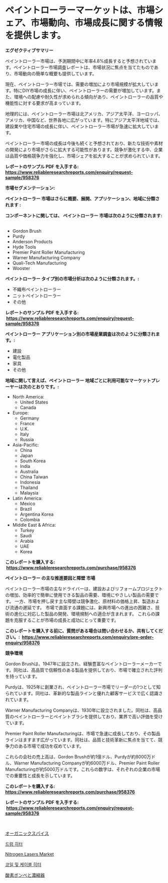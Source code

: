 <p><h1>ペイントローラーマーケットは、市場シェア、市場動向、市場成長に関する情報を提供します。</h1></p><p><strong>エグゼクティブサマリー</strong></p>
<p><p>ペイントローラー市場は、予測期間中に年率4.8%成長すると予想されています。ペイントローラー市場調査レポートは、市場状況に焦点を当てたものであり、市場動向の簡単な概要も提供しています。</p><p>現在、ペイントローラー市場では、需要の増加により市場規模が拡大しています。特にDIY市場の成長に伴い、ペイントローラーの需要が増加しています。また、環境への配慮や耐久性が求められる傾向があり、ペイントローラーの品質や機能性に対する要求が高まっています。</p><p>地理的には、ペイントローラー市場は北アメリカ、アジア太平洋、ヨーロッパ、アメリカ、中国など、世界各地に広がっています。特にアジア太平洋地域では、建設業や住宅市場の成長に伴い、ペイントローラー市場が急速に拡大しています。</p><p>ペイントローラー市場の成長は今後も続くと予想されており、新たな技術や素材の開発により市場がさらに拡大する可能性があります。競争が激化する中、企業は品質や価格競争力を強化し、市場シェアを拡大することが求められています。</p></p>
<p><strong>レポートのサンプル PDF を入手する: <a href="https://www.reliableresearchreports.com/enquiry/request-sample/958376">https://www.reliableresearchreports.com/enquiry/request-sample/958376</a></strong></p>
<p><strong>市場セグメンテーション:</strong></p>
<p><strong> ペイントローラー 市場はさらに概要、展開、アプリケーション、地域に分類されます :</strong></p>
<p><strong>コンポーネントに関しては、 ペイントローラー 市場は次のように分類されます: &nbsp;</strong></p>
<p><ul><li>Gordon Brush</li><li>Purdy</li><li>Anderson Products</li><li>Hyde Tools</li><li>Premier Paint Roller Manufacturing</li><li>Warner Manufacturing Company</li><li>Quali-Tech Manufacturing</li><li>Wooster</li></ul></p>
<p><strong> ペイントローラー タイプ別の市場分析は次のように分類されます。:</strong></p>
<p><ul><li>不織布ペイントローラー</li><li>ニットペイントローラー</li><li>その他</li></ul></p>
<p><strong>レポートのサンプル PDF を入手する: &nbsp;<a href="https://www.reliableresearchreports.com/enquiry/request-sample/958376">https://www.reliableresearchreports.com/enquiry/request-sample/958376</a></strong></p>
<p><strong> ペイントローラー アプリケーション別の市場産業調査は次のように分類されます。:</strong></p>
<p><ul><li>建設</li><li>電化製品</li><li>家具</li><li>その他</li></ul></p>
<p><strong>地域に関して言えば、ペイントローラー 地域ごとに利用可能なマーケットプレーヤーは次のとおりです。:</strong></p>
<p><ul>
    <li>
        North America:
        <ul>
            <li>United States</li>
            <li>Canada</li>
        </ul>
    </li>
    <li>
        Europe:
        <ul>
            <li>Germany</li>
            <li>France</li>
            <li>U.K.</li>
            <li>Italy</li>
            <li>Russia</li>
        </ul>
    </li>
    <li>
        Asia-Pacific:
        <ul>
            <li>China</li>
            <li>Japan</li>
            <li>South Korea</li>
            <li>India</li>
            <li>Australia</li>
            <li>China Taiwan</li>
            <li>Indonesia</li>
            <li>Thailand</li>
            <li>Malaysia</li>
        </ul>
    </li>
    <li>
        Latin America:
        <ul>
            <li>Mexico</li>
            <li>Brazil</li>
            <li>Argentina Korea</li>
            <li>Colombia</li>
        </ul>
    </li>
    <li>
        Middle East & Africa:
        <ul>
            <li>Turkey</li>
            <li>Saudi</li>
            <li>Arabia</li>
            <li>UAE</li>
            <li>Korea</li>
        </ul>
    </li>
    </ul></p>
<p><strong>このレポートを購入する: &nbsp;<a href="https://www.reliableresearchreports.com/purchase/958376">https://www.reliableresearchreports.com/purchase/958376</a></strong></p>
<p><strong>ペイントローラー の主な推進要因と障壁 市場</strong></p>
<p><p>ペイントローラー市場の主なドライバーは、建設およびリフォームプロジェクトの増加、効率的で簡単に使用できる製品の需要、環境にやさしい製品の需要です。 一方、市場を押し戻す主な障壁は競争激化、原材料の価格上昇、製造および流通の遅延です。 市場で直面する課題には、新興市場への進出の困難さ、技術の進化に対応した製品の開発、環境規制への適合が含まれます。 これらの課題を克服することが市場の成長と成功にとって重要です。</p></p>
<p><strong>このレポートを購入する前に、質問がある場合は問い合わせるか、共有してください。:&nbsp; <a href="https://www.reliableresearchreports.com/enquiry/pre-order-enquiry/958376">https://www.reliableresearchreports.com/enquiry/pre-order-enquiry/958376</a></strong></p>
<p><strong>競争環境</strong></p>
<p><p>Gordon Brushは、1947年に設立され、経験豊富なペイントローラーメーカーです。同社は、高品質で信頼性のある製品を提供しており、市場で確立された評判を持っています。 </p><p>Purdyは、1925年に創業され、ペイントローラー市場でリーダーの1つとして知られています。同社は、革新的な製品ラインと優れた顧客サービスで広く認識されています。</p><p>Warner Manufacturing Companyは、1930年に設立されました。同社は、高品質のペイントローラーとペイントブラシを提供しており、業界で高い評価を受けています。</p><p>Premier Paint Roller Manufacturingは、市場で急速に成長しており、その製品ラインはますます広がっています。同社は、品質と技術革新に焦点を当てて、競争力のある市場で成功を収めています。</p><p>これらの会社の売上高は、Gordon Brushが約1億ドル、Purdyが約8000万ドル、Warner Manufacturing Companyが約6000万ドル、Premier Paint Roller Manufacturingが約5000万ドルです。これらの数字は、それぞれの企業の市場での重要性と成長を示しています。</p></p>
<p><strong>このレポートを購入する: &nbsp; <a href="https://www.reliableresearchreports.com/purchase/958376">https://www.reliableresearchreports.com/purchase/958376</a></strong></p>
<p><strong>レポートのサンプル PDF を入手する: &nbsp;<a href="https://www.reliableresearchreports.com/enquiry/request-sample/958376">https://www.reliableresearchreports.com/enquiry/request-sample/958376</a></strong><strong></strong></p>
<p>&nbsp;</p>
<p><p><a href="https://github.com/joaejkdzgyljvo6/Market-Research-Report-List-1/blob/main/999031011571.md">オーガニックスパイス</a></p><p><a href="https://github.com/Maeennan456456/Market-Research-Report-List-1/blob/main/412139310649.md">드럼 히터</a></p><p><a href="https://view.publitas.com/reportprime-1/nitrogen-lasers-market-share-market-new-trends-analysis-report-by-type-by-application-by-end-use-by-region-and-segment-forecasts-2024-2031/">Nitrogen Lasers Market</a></p><p><a href="https://github.com/vsap75a286l/Market-Research-Report-List-1/blob/main/240121210648.md">코일 및 케이블 히터</a></p><p><a href="https://github.com/NashBeahan2023/Market-Research-Report-List-1/blob/main/757715911572.md">酸素ボンベと濃縮器</a></p></p>